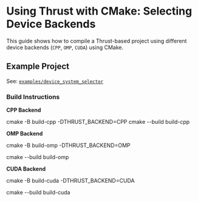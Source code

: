 # Using Thrust with CMake: Selecting Device Backends

This guide shows how to compile a Thrust-based project using different device backends (`CPP`, `OMP`, `CUDA`) using CMake.

## Example Project

See: [`examples/device_system_selector`](../examples/device_system_selector)

### Build Instructions

**CPP Backend**


cmake -B build-cpp -DTHRUST_BACKEND=CPP
cmake --build build-cpp

**OMP Backend**

cmake -B build-omp -DTHRUST_BACKEND=OMP

cmake --build build-omp

**CUDA Backend**

cmake -B build-cuda -DTHRUST_BACKEND=CUDA

cmake --build build-cuda

